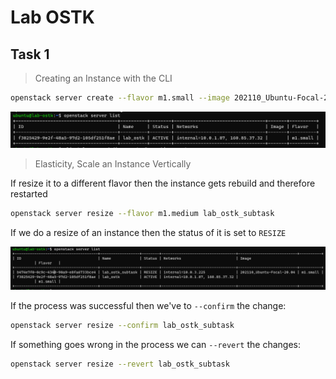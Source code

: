 # Lab OSTK

## Task 1

> Creating an Instance with the CLI

```sh
openstack server create --flavor m1.small --image 202110_Ubuntu-Focal-20.04 --key-name lap_l13 --security-group  ccp1-lab --network internal lab_ostk_subtask
```

![Alt text](create_status.png)

> Elasticity, Scale an Instance Vertically

If resize it to a different flavor then the instance gets rebuild and therefore restarted

```sh
openstack server resize --flavor m1.medium lab_ostk_subtask
```

If we do a resize of an instance then the status of it is set to `RESIZE`

![Alt text](resize_status.png)

If the process was successful then we've to `--confirm` the change:

```sh
openstack server resize --confirm lab_ostk_subtask
```

If something goes wrong in the process we can `--revert` the changes:

```sh
openstack server resize --revert lab_ostk_subtask
```
